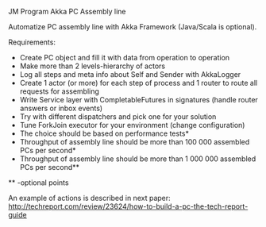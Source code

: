 JM Program
Akka PC Assembly line

Automatize PC assembly line with Akka Framework (Java/Scala is optional).

Requirements:

* Create PC object and fill it with data from operation to operation
* Make more than 2 levels-hierarchy of actors
* Log all steps and meta info about Self and Sender with AkkaLogger
* Create 1 actor (or more) for each step of process and 1 router to route all requests for assembling
* Write Service layer with CompletableFutures in signatures (handle router answers or inbox events)
* Try with different dispatchers and pick one for your solution
* Tune ForkJoin executor for your environment (change configuration)
* The choice should be based on performance tests*
* Throughput of assembly line should be more than 100 000 assembled PCs per second*
* Throughput of assembly line should be more than 1 000 000 assembled PCs per second**


** -optional points

An example of actions is described in next paper: http://techreport.com/review/23624/how-to-build-a-pc-the-tech-report-guide